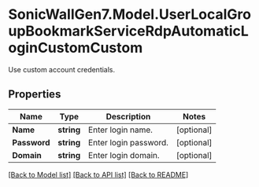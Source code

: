 # SonicWallGen7.Model.UserLocalGroupBookmarkServiceRdpAutomaticLoginCustomCustom
Use custom account credentials.

## Properties

Name | Type | Description | Notes
------------ | ------------- | ------------- | -------------
**Name** | **string** | Enter login name. | [optional] 
**Password** | **string** | Enter login password. | [optional] 
**Domain** | **string** | Enter login domain. | [optional] 

[[Back to Model list]](../README.md#documentation-for-models) [[Back to API list]](../README.md#documentation-for-api-endpoints) [[Back to README]](../README.md)

